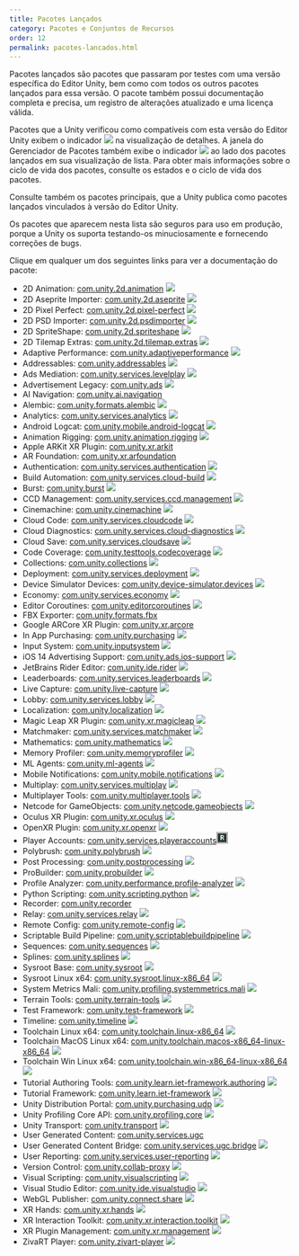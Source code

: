 ```yaml
---
title: Pacotes Lançados
category: Pacotes e Conjuntos de Recursos
order: 12
permalink: pacotes-lancados.html
---
```


Pacotes lançados são pacotes que passaram por testes com uma versão específica do Editor Unity, bem como com todos os outros pacotes lançados para essa versão. O pacote também possui documentação completa e precisa, um registro de alterações atualizado e uma licença válida.

Pacotes que a Unity verificou como compatíveis com esta versão do Editor Unity exibem o indicador ![](https://jhones.github.io/unity-documentation-ptbr/assets/libdoc/img/iconReleased.png) na visualização de detalhes. A janela do Gerenciador de Pacotes também exibe o indicador ![](https://jhones.github.io/unity-documentation-ptbr/assets/libdoc/img/iconRel.png) ao lado dos pacotes lançados em sua visualização de lista. Para obter mais informações sobre o ciclo de vida dos pacotes, consulte os estados e o ciclo de vida dos pacotes.

Consulte também os pacotes principais, que a Unity publica como pacotes lançados vinculados à versão do Editor Unity.

Os pacotes que aparecem nesta lista são seguros para uso em produção, porque a Unity os suporta testando-os minuciosamente e fornecendo correções de bugs.

Clique em qualquer um dos seguintes links para ver a documentação do pacote:

* 2D Animation: [com.unity.2d.animation]() ![](https://jhones.github.io/unity-documentation-ptbr/assets/libdoc/img/iconRel.png) 
* 2D Aseprite Importer: [com.unity.2d.aseprite]() ![](https://jhones.github.io/unity-documentation-ptbr/assets/libdoc/img/iconRel.png) 
* 2D Pixel Perfect: [com.unity.2d.pixel-perfect]() ![](https://jhones.github.io/unity-documentation-ptbr/assets/libdoc/img/iconRel.png) 
* 2D PSD Importer: [com.unity.2d.psdimporter]() ![](https://jhones.github.io/unity-documentation-ptbr/assets/libdoc/img/iconRel.png) 
* 2D SpriteShape: [com.unity.2d.spriteshape]() ![](https://jhones.github.io/unity-documentation-ptbr/assets/libdoc/img/iconRel.png) 
* 2D Tilemap Extras: [com.unity.2d.tilemap.extras]() ![](https://jhones.github.io/unity-documentation-ptbr/assets/libdoc/img/iconRel.png) 
* Adaptive Performance: [com.unity.adaptiveperformance]() ![](https://jhones.github.io/unity-documentation-ptbr/assets/libdoc/img/iconRel.png) 
* Addressables: [com.unity.addressables]() ![](https://jhones.github.io/unity-documentation-ptbr/assets/libdoc/img/iconRel.png) 
* Ads Mediation: [com.unity.services.levelplay]() ![](https://jhones.github.io/unity-documentation-ptbr/assets/libdoc/img/iconRel.png) 
* Advertisement Legacy: [com.unity.ads]() ![](https://jhones.github.io/unity-documentation-ptbr/assets/libdoc/img/iconRel.png) 
* AI Navigation: [com.unity.ai.navigation]()
* Alembic: [com.unity.formats.alembic]() ![](https://jhones.github.io/unity-documentation-ptbr/assets/libdoc/img/iconRel.png) 
* Analytics: [com.unity.services.analytics]() ![](https://jhones.github.io/unity-documentation-ptbr/assets/libdoc/img/iconRel.png) 
* Android Logcat: [com.unity.mobile.android-logcat]() ![](https://jhones.github.io/unity-documentation-ptbr/assets/libdoc/img/iconRel.png) 
* Animation Rigging: [com.unity.animation.rigging]() ![](https://jhones.github.io/unity-documentation-ptbr/assets/libdoc/img/iconRel.png) 
* Apple ARKit XR Plugin: [com.unity.xr.arkit]()
* AR Foundation: [com.unity.xr.arfoundation]()
* Authentication: [com.unity.services.authentication]() ![](https://jhones.github.io/unity-documentation-ptbr/assets/libdoc/img/iconRel.png) 
* Build Automation: [com.unity.services.cloud-build]() ![](https://jhones.github.io/unity-documentation-ptbr/assets/libdoc/img/iconRel.png) 
* Burst: [com.unity.burst]() ![](https://jhones.github.io/unity-documentation-ptbr/assets/libdoc/img/iconRel.png) 
* CCD Management: [com.unity.services.ccd.management]() ![](https://jhones.github.io/unity-documentation-ptbr/assets/libdoc/img/iconRel.png) 
* Cinemachine: [com.unity.cinemachine]() ![](https://jhones.github.io/unity-documentation-ptbr/assets/libdoc/img/iconRel.png) 
* Cloud Code: [com.unity.services.cloudcode]() ![](https://jhones.github.io/unity-documentation-ptbr/assets/libdoc/img/iconRel.png) 
* Cloud Diagnostics: [com.unity.services.cloud-diagnostics]() ![](https://jhones.github.io/unity-documentation-ptbr/assets/libdoc/img/iconRel.png) 
* Cloud Save: [com.unity.services.cloudsave]() ![](https://jhones.github.io/unity-documentation-ptbr/assets/libdoc/img/iconRel.png) 
* Code Coverage: [com.unity.testtools.codecoverage]() ![](https://jhones.github.io/unity-documentation-ptbr/assets/libdoc/img/iconRel.png) 
* Collections: [com.unity.collections]() ![](https://jhones.github.io/unity-documentation-ptbr/assets/libdoc/img/iconRel.png) 
* Deployment: [com.unity.services.deployment]() ![](https://jhones.github.io/unity-documentation-ptbr/assets/libdoc/img/iconRel.png) 
* Device Simulator Devices: [com.unity.device-simulator.devices]() ![](https://jhones.github.io/unity-documentation-ptbr/assets/libdoc/img/iconRel.png) 
* Economy: [com.unity.services.economy]() ![](https://jhones.github.io/unity-documentation-ptbr/assets/libdoc/img/iconRel.png) 
* Editor Coroutines: [com.unity.editorcoroutines]() ![](https://jhones.github.io/unity-documentation-ptbr/assets/libdoc/img/iconRel.png) 
* FBX Exporter: [com.unity.formats.fbx]()
* Google ARCore XR Plugin: [com.unity.xr.arcore]()
* In App Purchasing: [com.unity.purchasing]() ![](https://jhones.github.io/unity-documentation-ptbr/assets/libdoc/img/iconRel.png) 
* Input System: [com.unity.inputsystem]() ![](https://jhones.github.io/unity-documentation-ptbr/assets/libdoc/img/iconRel.png) 
* iOS 14 Advertising Support: [com.unity.ads.ios-support]() ![](https://jhones.github.io/unity-documentation-ptbr/assets/libdoc/img/iconRel.png) 
* JetBrains Rider Editor: [com.unity.ide.rider]() ![](https://jhones.github.io/unity-documentation-ptbr/assets/libdoc/img/iconRel.png) 
* Leaderboards: [com.unity.services.leaderboards]() ![](https://jhones.github.io/unity-documentation-ptbr/assets/libdoc/img/iconRel.png) 
* Live Capture: [com.unity.live-capture]() ![](https://jhones.github.io/unity-documentation-ptbr/assets/libdoc/img/iconRel.png) 
* Lobby: [com.unity.services.lobby]() ![](https://jhones.github.io/unity-documentation-ptbr/assets/libdoc/img/iconRel.png) 
* Localization: [com.unity.localization]() ![](https://jhones.github.io/unity-documentation-ptbr/assets/libdoc/img/iconRel.png) 
* Magic Leap XR Plugin: [com.unity.xr.magicleap]() ![](https://jhones.github.io/unity-documentation-ptbr/assets/libdoc/img/iconRel.png) 
* Matchmaker: [com.unity.services.matchmaker]() ![](https://jhones.github.io/unity-documentation-ptbr/assets/libdoc/img/iconRel.png) 
* Mathematics: [com.unity.mathematics]() ![](https://jhones.github.io/unity-documentation-ptbr/assets/libdoc/img/iconRel.png) 
* Memory Profiler: [com.unity.memoryprofiler]() ![](https://jhones.github.io/unity-documentation-ptbr/assets/libdoc/img/iconRel.png) 
* ML Agents: [com.unity.ml-agents]() ![](https://jhones.github.io/unity-documentation-ptbr/assets/libdoc/img/iconRel.png) 
* Mobile Notifications: [com.unity.mobile.notifications]() ![](https://jhones.github.io/unity-documentation-ptbr/assets/libdoc/img/iconRel.png) 
* Multiplay: [com.unity.services.multiplay]() ![](https://jhones.github.io/unity-documentation-ptbr/assets/libdoc/img/iconRel.png) 
* Multiplayer Tools: [com.unity.multiplayer.tools]() ![](https://jhones.github.io/unity-documentation-ptbr/assets/libdoc/img/iconRel.png) 
* Netcode for GameObjects: [com.unity.netcode.gameobjects]() ![](https://jhones.github.io/unity-documentation-ptbr/assets/libdoc/img/iconRel.png) 
* Oculus XR Plugin: [com.unity.xr.oculus]() ![](https://jhones.github.io/unity-documentation-ptbr/assets/libdoc/img/iconRel.png) 
* OpenXR Plugin: [com.unity.xr.openxr]() ![](https://jhones.github.io/unity-documentation-ptbr/assets/libdoc/img/iconRel.png) 
* Player Accounts: [com.unity.services.playeraccounts]()![](/assets/libdoc/img/iconRel.png)
* Polybrush: [com.unity.polybrush]() ![](https://jhones.github.io/unity-documentation-ptbr/assets/libdoc/img/iconRel.png) 
* Post Processing: [com.unity.postprocessing]() ![](https://jhones.github.io/unity-documentation-ptbr/assets/libdoc/img/iconRel.png) 
* ProBuilder: [com.unity.probuilder]() ![](https://jhones.github.io/unity-documentation-ptbr/assets/libdoc/img/iconRel.png) 
* Profile Analyzer: [com.unity.performance.profile-analyzer]() ![](https://jhones.github.io/unity-documentation-ptbr/assets/libdoc/img/iconRel.png) 
* Python Scripting: [com.unity.scripting.python]() ![](https://jhones.github.io/unity-documentation-ptbr/assets/libdoc/img/iconRel.png) 
* Recorder: [com.unity.recorder]()
* Relay: [com.unity.services.relay]() ![](https://jhones.github.io/unity-documentation-ptbr/assets/libdoc/img/iconRel.png) 
* Remote Config: [com.unity.remote-config]() ![](https://jhones.github.io/unity-documentation-ptbr/assets/libdoc/img/iconRel.png) 
* Scriptable Build Pipeline: [com.unity.scriptablebuildpipeline]() ![](https://jhones.github.io/unity-documentation-ptbr/assets/libdoc/img/iconRel.png) 
* Sequences: [com.unity.sequences]() ![](https://jhones.github.io/unity-documentation-ptbr/assets/libdoc/img/iconRel.png) 
* Splines: [com.unity.splines]() ![](https://jhones.github.io/unity-documentation-ptbr/assets/libdoc/img/iconRel.png) 
* Sysroot Base: [com.unity.sysroot]() ![](https://jhones.github.io/unity-documentation-ptbr/assets/libdoc/img/iconRel.png) 
* Sysroot Linux x64: [com.unity.sysroot.linux-x86_64]() ![](https://jhones.github.io/unity-documentation-ptbr/assets/libdoc/img/iconRel.png) 
* System Metrics Mali: [com.unity.profiling.systemmetrics.mali]() ![](https://jhones.github.io/unity-documentation-ptbr/assets/libdoc/img/iconRel.png) 
* Terrain Tools: [com.unity.terrain-tools]() ![](https://jhones.github.io/unity-documentation-ptbr/assets/libdoc/img/iconRel.png) 
* Test Framework: [com.unity.test-framework]() ![](https://jhones.github.io/unity-documentation-ptbr/assets/libdoc/img/iconRel.png) 
* Timeline: [com.unity.timeline]() ![](https://jhones.github.io/unity-documentation-ptbr/assets/libdoc/img/iconRel.png) 
* Toolchain Linux x64: [com.unity.toolchain.linux-x86_64]() ![](https://jhones.github.io/unity-documentation-ptbr/assets/libdoc/img/iconRel.png) 
* Toolchain MacOS Linux x64: [com.unity.toolchain.macos-x86_64-linux-x86_64]() ![](https://jhones.github.io/unity-documentation-ptbr/assets/libdoc/img/iconRel.png) 
* Toolchain Win Linux x64: [com.unity.toolchain.win-x86_64-linux-x86_64]() ![](https://jhones.github.io/unity-documentation-ptbr/assets/libdoc/img/iconRel.png) 
* Tutorial Authoring Tools: [com.unity.learn.iet-framework.authoring]() ![](https://jhones.github.io/unity-documentation-ptbr/assets/libdoc/img/iconRel.png) 
* Tutorial Framework: [com.unity.learn.iet-framework]() ![](https://jhones.github.io/unity-documentation-ptbr/assets/libdoc/img/iconRel.png) 
* Unity Distribution Portal: [com.unity.purchasing.udp]() ![](https://jhones.github.io/unity-documentation-ptbr/assets/libdoc/img/iconRel.png) 
* Unity Profiling Core API: [com.unity.profiling.core]() ![](https://jhones.github.io/unity-documentation-ptbr/assets/libdoc/img/iconRel.png) 
* Unity Transport: [com.unity.transport]() ![](https://jhones.github.io/unity-documentation-ptbr/assets/libdoc/img/iconRel.png) 
* User Generated Content: [com.unity.services.ugc]()
* User Generated Content Bridge: [com.unity.services.ugc.bridge]() ![](https://jhones.github.io/unity-documentation-ptbr/assets/libdoc/img/iconRel.png) 
* User Reporting: [com.unity.services.user-reporting]() ![](https://jhones.github.io/unity-documentation-ptbr/assets/libdoc/img/iconRel.png) 
* Version Control: [com.unity.collab-proxy]() ![](https://jhones.github.io/unity-documentation-ptbr/assets/libdoc/img/iconRel.png) 
* Visual Scripting: [com.unity.visualscripting]() ![](https://jhones.github.io/unity-documentation-ptbr/assets/libdoc/img/iconRel.png) 
* Visual Studio Editor: [com.unity.ide.visualstudio]() ![](https://jhones.github.io/unity-documentation-ptbr/assets/libdoc/img/iconRel.png) 
* WebGL Publisher: [com.unity.connect.share]() ![](https://jhones.github.io/unity-documentation-ptbr/assets/libdoc/img/iconRel.png) 
* XR Hands: [com.unity.xr.hands]() ![](https://jhones.github.io/unity-documentation-ptbr/assets/libdoc/img/iconRel.png) 
* XR Interaction Toolkit: [com.unity.xr.interaction.toolkit]() ![](https://jhones.github.io/unity-documentation-ptbr/assets/libdoc/img/iconRel.png) 
* XR Plugin Management: [com.unity.xr.management]() ![](https://jhones.github.io/unity-documentation-ptbr/assets/libdoc/img/iconRel.png) 
* ZivaRT Player: [com.unity.zivart-player]() ![](https://jhones.github.io/unity-documentation-ptbr/assets/libdoc/img/iconRel.png) 
